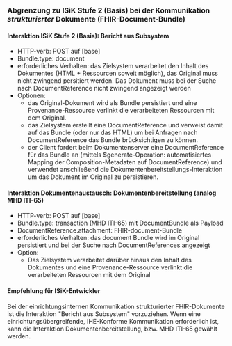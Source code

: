 ### Abgrenzung zu ISiK Stufe 2 (Basis) bei der Kommunikation *strukturierter* Dokumente (FHIR-Document-Bundle)

#### Interaktion ISiK Stufe 2 (Basis): Bericht aus Subsystem
* HTTP-verb: POST auf [base]
* Bundle.type: document
* erforderliches Verhalten: das Zielsystem verarbeitet den Inhalt des Dokumentes (HTML + Ressourcen soweit möglich), das Original muss nicht zwingend persitiert werden. Das Dokument muss bei der Suche nach DocumentReference nicht zwingend angezeigt werden
* Optionen:
  * das Original-Dokument wird als Bundle persistiert und eine Provenance-Ressource verlinkt die verarbeiteten Ressourcen mit dem Original.
  * das Zielsystem erstellt eine DocumentReference und verweist damit auf das Bundle (oder nur das HTML) um bei Anfragen nach DocumentReference das Bundle brücksichtigen zu können.
  * der Client fordert beim Dokumentenserver eine DocumentReference für das Bundle an (mittels $generate-Operation: automatisiertes Mapping der Composition-Metadaten auf DocumentReference) und verwendet anschließend die Dokumentenbereitstellungs-Interaktion um das Dokument im Original zu persistieren.

#### Interaktion Dokumentenaustausch: Dokumentenbereitstellung (analog MHD ITI-65) 
* HTTP-verb: POST auf [base]
* Bundle.type: transaction (MHD ITI-65) mit DocumentBundle als Payload
* DocumentReference.attachment: FHIR-document-Bundle
* erforderliches Verhalten: das document Bundle wird im Original persistiert und bei der Suche nach DocumentReferences angezeigt
* Option:
  * Das Zielsystem verarbeitet darüber hinaus den Inhalt des Dokumentes und eine Provenance-Ressource verlinkt die verarbeiteten Ressourcen mit dem Original 

#### Empfehlung für ISiK-Entwickler
Bei der einrichtungsinternen Kommunikation strukturierter FHIR-Dokumente ist die Interaktion "Bericht aus Subsystem" vorzuziehen. Wenn eine einrichtungsübergreifende, IHE-Konforme Kommunikation erforderlich ist, kann die Interaktion Dokumentenbereitstellung, bzw. MHD ITI-65 gewählt werden.
